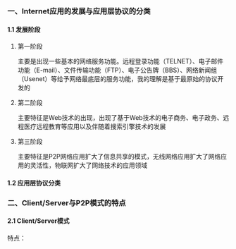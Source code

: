### 一、Internet应用的发展与应用层协议的分类

#### 1.1 发展阶段

1. 第一阶段

   主要是出现一些基本的网络服务功能。远程登录功能（TELNET）、电子邮件功能（E-mail）、文件传输功能（FTP）、电子公告牌（BBS）、网络新闻组（Usenet）等给予网络最底层的服务功能，我的理解是基于最原始的协议开发的

2. 第二阶段

   主要特征是Web技术的出现，出现了基于Web技术的电子商务、电子政务、远程医疗远程教育等应用以及伴随着搜索引擎技术的发展

3. 第三阶段

   主要特征是P2P网络应用扩大了信息共享的模式，无线网络应用扩大了网络应用的灵活性，物联网扩大了网络技术的应用领域

#### 1.2 应用层协议分类



### 二、Client/Server与P2P模式的特点

#### 2.1 Client/Server模式

特点：